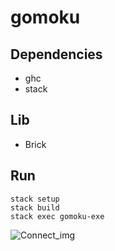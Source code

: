 # gomoku

## Dependencies

- ghc
- stack

## Lib

- Brick

## Run

```
stack setup
stack build
stack exec gomoku-exe
```

![Connect_img](https://github.com/cepalle/gomoku-hs/blob/master/assets/img.png)
